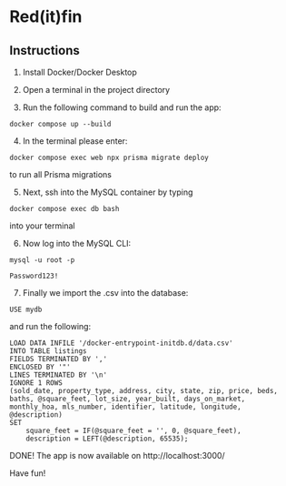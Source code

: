 # Red(it)fin

## Instructions

1. Install Docker/Docker Desktop

2. Open a terminal in the project directory

3. Run the following command to build and run the app:

```
docker compose up --build
```

4. In the terminal please enter:

```
docker compose exec web npx prisma migrate deploy
```

to run all Prisma migrations

5. Next, ssh into the MySQL container by typing

```
docker compose exec db bash

```

into your terminal

6. Now log into the MySQL CLI:

```
mysql -u root -p

```

```
Password123!
```

7. Finally we import the .csv into the database:

```
USE mydb
```

and run the following:

```
LOAD DATA INFILE '/docker-entrypoint-initdb.d/data.csv'
INTO TABLE listings
FIELDS TERMINATED BY ','
ENCLOSED BY '"'
LINES TERMINATED BY '\n'
IGNORE 1 ROWS
(sold_date, property_type, address, city, state, zip, price, beds, baths, @square_feet, lot_size, year_built, days_on_market, monthly_hoa, mls_number, identifier, latitude, longitude, @description)
SET
    square_feet = IF(@square_feet = '', 0, @square_feet),
    description = LEFT(@description, 65535);
```

DONE! The app is now available on http://localhost:3000/

Have fun!
